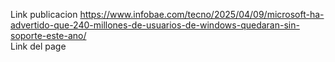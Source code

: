 Link publicacion
https://www.infobae.com/tecno/2025/04/09/microsoft-ha-advertido-que-240-millones-de-usuarios-de-windows-quedaran-sin-soporte-este-ano/
<br/>
Link del page
